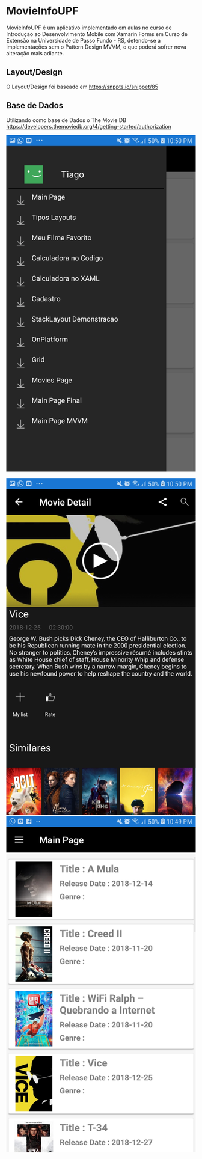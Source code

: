 # MovieInfoUPF
MovieInfoUPF é um aplicativo implementado em aulas no curso de Introduçāo ao Desenvolvimento Mobile com Xamarin Forms em Curso de Extensão na Universidade de Passo Fundo - RS, detendo-se a implementações sem o Pattern Design MVVM, o que poderá sofrer nova alteração mais adiante.

## Layout/Design
O Layout/Design foi baseado em https://snppts.io/snippet/85

## Base de Dados
Utilizando como base de Dados o The Movie DB https://developers.themoviedb.org/4/getting-started/authorization

![Alt text](https://github.com/tiagobpompeo/MovieInfoUPF/blob/master/MoviesInfo/MoviesInfo.Android/Resources/drawable/Screenshot_20190110-225008.jpg)

![Alt text](https://github.com/tiagobpompeo/MovieInfoUPF/blob/master/MoviesInfo/MoviesInfo.Android/Resources/drawable/Screenshot_20190110-225004.jpg)
![Alt text](https://github.com/tiagobpompeo/MovieInfoUPF/blob/master/MoviesInfo/MoviesInfo.Android/Resources/drawable/Screenshot_20190110-224952.jpg)
